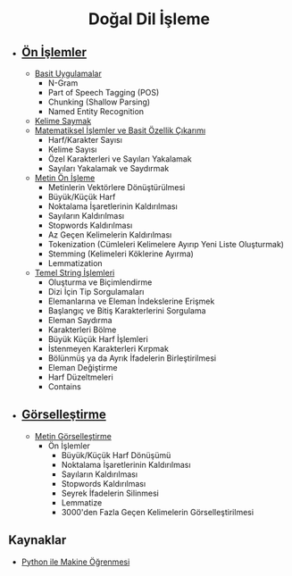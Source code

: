 <h1 align="center"> Doğal Dil İşleme </h1>

* ## [Ön İşlemler](https://github.com/kubrakurt/natural_language_processing_resource/tree/main/Ön%20İşlemler)
  * [Basit Uygulamalar](https://github.com/kubrakurt/natural_language_processing_resource/blob/main/Ön%20İşlemler/Basit%20Uygulamalar.ipynb)
    * N-Gram
    * Part of Speech Tagging (POS)
    * Chunking (Shallow Parsing)
    * Named Entity Recognition
  * [Kelime Saymak](https://github.com/kubrakurt/natural_language_processing_resource/blob/main/Ön%20İşlemler/Kelime%20Saymak.ipynb)
  * [Matematiksel İşlemler ve Basit Özellik Çıkarımı](https://github.com/kubrakurt/natural_language_processing_resource/blob/main/Ön%20İşlemler/Matematiksel%20İşlemler%20ve%20Basit%20Özellik%20Çıkarımı.ipynb)
    * Harf/Karakter Sayısı
    * Kelime Sayısı
    * Özel Karakterleri ve Sayıları Yakalamak
    * Sayıları Yakalamak ve Saydırmak
  * [Metin Ön İşleme](https://github.com/kubrakurt/natural_language_processing_resource/blob/main/Ön%20İşlemler/Metin%20Ön%20İşleme.ipynb)
    * Metinlerin Vektörlere Dönüştürülmesi
    * Büyük/Küçük Harf
    * Noktalama İşaretlerinin Kaldırılması
    * Sayıların Kaldırılması
    * Stopwords Kaldırılması
    * Az Geçen Kelimelerin Kaldırılması
    * Tokenization (Cümleleri Kelimelere Ayırıp Yeni Liste Oluşturmak)
    * Stemming (Kelimeleri Köklerine Ayırma)
    * Lemmatization
  * [Temel String İşlemleri](https://github.com/kubrakurt/natural_language_processing_resource/blob/main/Ön%20İşlemler/Temel%20String%20İşlemleri.ipynb)
    * Oluşturma ve Biçimlendirme
    * Dizi İçin Tip Sorgulamaları
    * Elemanlarına ve Eleman İndekslerine Erişmek
    * Başlangıç ve Bitiş Karakterlerini Sorgulama
    * Eleman Saydırma
    * Karakterleri Bölme
    * Büyük Küçük Harf İşlemleri
    * İstenmeyen Karakterleri Kırpmak
    * Bölünmüş ya da Ayrık İfadelerin Birleştirilmesi
    * Eleman Değiştirme
    * Harf Düzeltmeleri
    * Contains
    
* ## [Görselleştirme](https://github.com/kubrakurt/natural_language_processing_resource/tree/main/Görselleştirme)
  * [Metin Görselleştirme](https://github.com/kubrakurt/natural_language_processing_resource/blob/main/Görselleştirme/Metin%20Görselleştirme.ipynb)
    * Ön İşlemler
      * Büyük/Küçük Harf Dönüşümü
      * Noktalama İşaretlerinin Kaldırılması
      * Sayıların Kaldırılması
      * Stopwords Kaldırılması
      * Seyrek İfadelerin Silinmesi
      * Lemmatize
      * 3000'den Fazla Geçen Kelimelerin Görselleştirilmesi

## Kaynaklar

* [Python ile Makine Öğrenmesi](https://www.udemy.com/course/python-ile-makine-ogrenmesi/)
